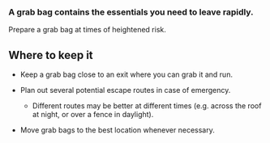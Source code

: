[Title]: # (Grab Bags)
[Order]: # (5)

### A grab bag contains the essentials you need to leave rapidly. 

Prepare a grab bag at times of heightened risk.

## Where to keep it

*	Keep a grab bag close to an exit where you can grab it and run.

*	Plan out several potential escape routes in case of emergency. 
	*	Different routes may be better at different times (e.g. across the roof at night, or over a fence in daylight). 
  *	Move grab bags to the best location whenever necessary.
